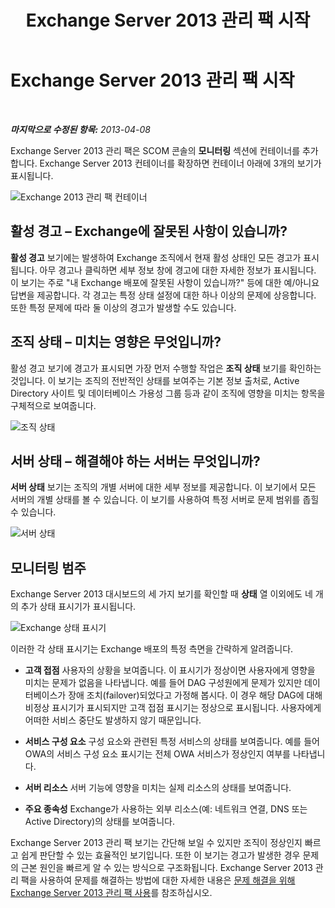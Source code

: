 ﻿---
title: Exchange Server 2013 관리 팩 시작
TOCTitle: Exchange Server 2013 관리 팩 시작
ms:assetid: 72d1609f-ab32-44d8-aa40-b1de587442d2
ms:mtpsurl: https://technet.microsoft.com/ko-kr/library/Dn195908(v=EXCHG.150)
ms:contentKeyID: 53275604
ms.date: 08/29/2014
mtps_version: v=EXCHG.150
ms.translationtype: HT
---

# Exchange Server 2013 관리 팩 시작

 

_**마지막으로 수정된 항목:**  2013-04-08_

Exchange Server 2013 관리 팩은 SCOM 콘솔의 **모니터링** 섹션에 컨테이너를 추가합니다. Exchange Server 2013 컨테이너를 확장하면 컨테이너 아래에 3개의 보기가 표시됩니다.

![Exchange 2013 관리 팩 컨테이너](images/Dn195908.253b4ec5-2103-4b0c-a22e-5ebd24d08600(EXCHG.150).png "Exchange 2013 관리 팩 컨테이너")

## 활성 경고 – Exchange에 잘못된 사항이 있습니까?

**활성 경고** 보기에는 발생하여 Exchange 조직에서 현재 활성 상태인 모든 경고가 표시됩니다. 아무 경고나 클릭하면 세부 정보 창에 경고에 대한 자세한 정보가 표시됩니다. 이 보기는 주로 "내 Exchange 배포에 잘못된 사항이 있습니까?" 등에 대한 예/아니요 답변을 제공합니다. 각 경고는 특정 상태 설정에 대한 하나 이상의 문제에 상응합니다. 또한 특정 문제에 따라 둘 이상의 경고가 발생할 수도 있습니다.

## 조직 상태 – 미치는 영향은 무엇입니까?

활성 경고 보기에 경고가 표시되면 가장 먼저 수행할 작업은 **조직 상태** 보기를 확인하는 것입니다. 이 보기는 조직의 전반적인 상태를 보여주는 기본 정보 출처로, Active Directory 사이트 및 데이터베이스 가용성 그룹 등과 같이 조직에 영향을 미치는 항목을 구체적으로 보여줍니다.

![조직 상태](images/Dn195908.603c920b-7b88-4956-87d9-09d93fa6cba3(EXCHG.150).png "조직 상태")

## 서버 상태 – 해결해야 하는 서버는 무엇입니까?

**서버 상태** 보기는 조직의 개별 서버에 대한 세부 정보를 제공합니다. 이 보기에서 모든 서버의 개별 상태를 볼 수 있습니다. 이 보기를 사용하여 특정 서버로 문제 범위를 좁힐 수 있습니다.

![서버 상태](images/Dn195908.c863be83-fc4b-4daf-a18b-27b1aae15b1d(EXCHG.150).png "서버 상태")

## 모니터링 범주

Exchange Server 2013 대시보드의 세 가지 보기를 확인할 때 **상태** 열 이외에도 네 개의 추가 상태 표시기가 표시됩니다.

![Exchange 상태 표시기](images/Dn195908.dd10ed0b-abe5-41aa-8d43-b4fb10133984(EXCHG.150).png "Exchange 상태 표시기")

이러한 각 상태 표시기는 Exchange 배포의 특정 측면을 간략하게 알려줍니다.

  - **고객 접점** 사용자의 상황을 보여줍니다. 이 표시기가 정상이면 사용자에게 영향을 미치는 문제가 없음을 나타냅니다. 예를 들어 DAG 구성원에게 문제가 있지만 데이터베이스가 장애 조치(failover)되었다고 가정해 봅시다. 이 경우 해당 DAG에 대해 비정상 표시기가 표시되지만 고객 접점 표시기는 정상으로 표시됩니다. 사용자에게 어떠한 서비스 중단도 발생하지 않기 때문입니다.

  - **서비스 구성 요소** 구성 요소와 관련된 특정 서비스의 상태를 보여줍니다. 예를 들어 OWA의 서비스 구성 요소 표시기는 전체 OWA 서비스가 정상인지 여부를 나타냅니다.

  - **서버 리소스** 서버 기능에 영향을 미치는 실제 리소스의 상태를 보여줍니다.

  - **주요 종속성** Exchange가 사용하는 외부 리소스(예: 네트워크 연결, DNS 또는 Active Directory)의 상태를 보여줍니다.

Exchange Server 2013 관리 팩 보기는 간단해 보일 수 있지만 조직이 정상인지 빠르고 쉽게 판단할 수 있는 효율적인 보기입니다. 또한 이 보기는 경고가 발생한 경우 문제의 근본 원인을 빠르게 알 수 있는 방식으로 구조화됩니다. Exchange Server 2013 관리 팩을 사용하여 문제를 해결하는 방법에 대한 자세한 내용은 [문제 해결을 위해 Exchange Server 2013 관리 팩 사용](using-the-exchange-server-2013-management-pack-for-troubleshooting.md)를 참조하십시오.

